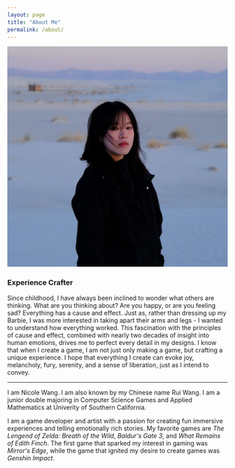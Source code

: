 ```yaml
---
layout: page
title: "About Me"
permalink: /about/
---
```


![Picture 1](/assets/profile22.jpg)

### Experience Crafter

Since childhood, I have always been inclined to wonder what others are thinking. What are you thinking about? Are you happy, or are you feeling sad? Everything has a cause and effect. Just as, rather than dressing up my Barbie, I was more interested in taking apart their arms and legs - I wanted to understand how everything worked. This fascination with the principles of cause and effect, combined with nearly two decades of insight into human emotions, drives me to perfect every detail in my designs. I know that when I create a game, I am not just only making a game, but crafting a unique experience. I hope that everything I create can evoke joy, melancholy, fury, serenity, and a sense of liberation, just as I intend to convey.

<hr>

I am Nicole Wang. I am also known by my Chinese name Rui Wang. I am a junior double majoring in Computer Science Games and Applied Mathematics at Univerity of Southern California. 

I am a game developer and artist with a passion for creating fun immersive experiences and telling emotionally rich stories. My favorite games are *The Lengend of Zelda: Breath of the Wild*, *Baldur's Gate 3*, and *What Remains of Edith Finch*. The first game that sparked my interest in gaming was *Mirror's Edge*, while the game that ignited my desire to create games was *Genshin Impact*.